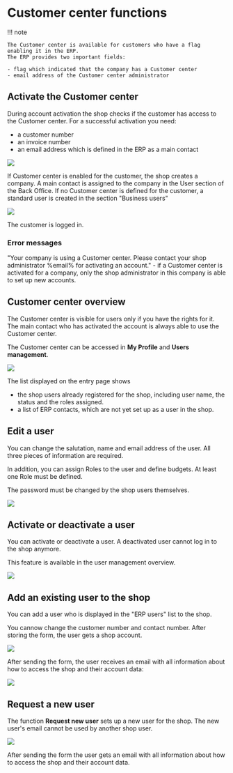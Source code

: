 # Customer center functions

!!! note

    The Customer center is available for customers who have a flag enabling it in the ERP.
    The ERP provides two important fields:

    - flag which indicated that the company has a Customer center
    - email address of the Customer center administrator

## Activate the Customer center

During account activation the shop checks if the customer has access to the Customer center.
For a successful activation you need:

- a customer number
- an invoice number
- an email address which is defined in the ERP as a main contact

![](../../../img/customer_center_functions_1.jpg)

If Customer center is enabled for the customer, the shop creates a company. A main contact is assigned to the company in the User section of the Back Office.
If no Customer center is defined for the customer, a standard user is created in the section "Business users"

![](../../../img/customer_center_functions_2.jpg)

The customer is logged in.

### Error messages

"Your company is using a Customer center. Please contact your shop administrator %email% for activating an account." - if a Customer center is activated for a company, only the shop administrator in this company is able to set up new accounts.

## Customer center overview

The Customer center is visible for users only if you have the rights for it.
The main contact who has activated the account is always able to use the Customer center.

The Customer center can be accessed in **My Profile** and **Users management**. 

![](../../../img/customer_center_functions_3.jpg)

The list displayed on the entry page shows 

- the shop users already registered for the shop, including user name, the status and the roles assigned.
- a list of ERP contacts, which are not yet set up as a user in the shop.

## Edit a user

You can change the salutation, name and email address of the user.
All three pieces of information are required.

In addition, you can assign Roles to the user and define budgets.
At least one Role must be defined.

The password must be changed by the shop users themselves. 

![](../../../img/customer_center_functions_4.png)

## Activate or deactivate a user

You can activate or deactivate a user.
A deactivated user cannot log in to the shop anymore. 

This feature is available in the user management overview.

![](../../../img/customer_center_functions_8.png)

## Add an existing user to the shop

You can add a user who is displayed in the "ERP users" list to the shop.

You cannow change the customer number and contact number. After storing the form, the user gets a shop account.

![](../../../img/customer_center_functions_5.png)

After sending the form, the user receives an email with all information about how to access the shop and their account data:

![](../../../img/customer_center_functions_6.png)

## Request a new user

The function **Request new user** sets up a new user for the shop. 
The new user's email cannot be used by another shop user.

![](../../../img/customer_center_functions_7.png)

After sending the form the user gets an email with all information about how to access the shop and their account data.
